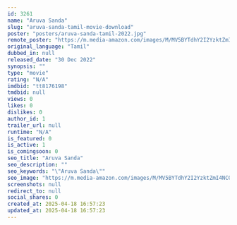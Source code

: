 ```yaml
---
id: 3261
name: "Aruva Sanda"
slug: "aruva-sanda-tamil-movie-download"
poster: "posters/aruva-sanda-tamil-2022.jpg"
remote_poster: "https://m.media-amazon.com/images/M/MV5BYTdhY2I2YzktZmI4NC00MjYwLTgwMjEtZmQzMDM0ZWVhNjQyXkEyXkFqcGdeQXVyMTI1NDEyNTM5._V1_SX300.jpg"
original_language: "Tamil"
dubbed_in: null
released_date: "30 Dec 2022"
synopsis: ""
type: "movie"
rating: "N/A"
imdbid: "tt8176198"
tmdbid: null
views: 0
likes: 0
dislikes: 0
author_id: 1
trailer_url: null
runtime: "N/A"
is_featured: 0
is_active: 1
is_comingsoon: 0
seo_title: "Aruva Sanda"
seo_description: ""
seo_keywords: "\"Aruva Sanda\""
seo_image: "https://m.media-amazon.com/images/M/MV5BYTdhY2I2YzktZmI4NC00MjYwLTgwMjEtZmQzMDM0ZWVhNjQyXkEyXkFqcGdeQXVyMTI1NDEyNTM5._V1_SX300.jpg"
screenshots: null
redirect_to: null
social_shares: 0
created_at: 2025-04-18 16:57:23
updated_at: 2025-04-18 16:57:23
---
```


